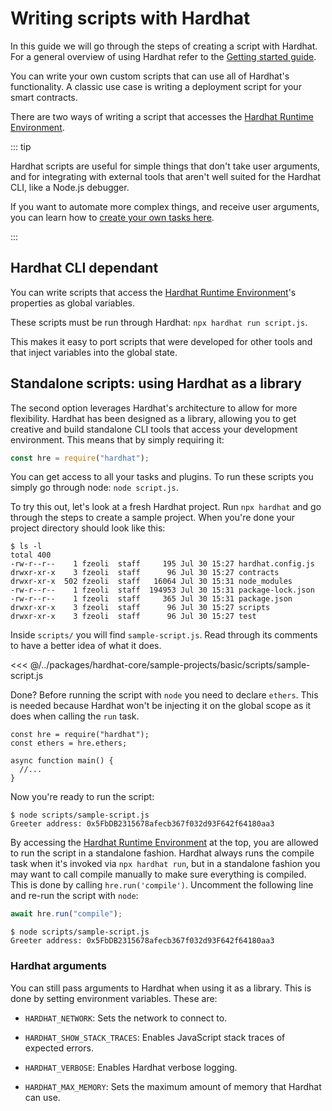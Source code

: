 # Writing scripts with Hardhat

In this guide we will go through the steps of creating a script with Hardhat. For a general overview of using Hardhat refer to the [Getting started guide].

You can write your own custom scripts that can use all of Hardhat's functionality. A classic use case is writing a deployment script for your smart contracts.

There are two ways of writing a script that accesses the [Hardhat Runtime Environment].

::: tip

Hardhat scripts are useful for simple things that don't take user arguments, and for integrating with external tools that aren't well suited for the Hardhat CLI, like a Node.js debugger.

If you want to automate more complex things, and receive user arguments, you can learn how to [create your own tasks here](../guides/create-task.md).

:::

## Hardhat CLI dependant

You can write scripts that access the [Hardhat Runtime Environment]'s properties as global variables.

These scripts must be run through Hardhat: `npx hardhat run script.js`.

This makes it easy to port scripts that were developed for other tools and that inject variables into the global state.

## Standalone scripts: using Hardhat as a library

The second option leverages Hardhat's architecture to allow for more flexibility. Hardhat has been designed as a library, allowing you to get creative and build standalone CLI tools that access your development environment. This means that by simply requiring it:

```js
const hre = require("hardhat");
```

You can get access to all your tasks and plugins. To run these scripts you simply go through node: `node script.js`.

To try this out, let's look at a fresh Hardhat project. Run `npx hardhat` and go through the steps to create a sample project. When you're done your project directory should look like this:

```
$ ls -l
total 400
-rw-r--r--    1 fzeoli  staff     195 Jul 30 15:27 hardhat.config.js
drwxr-xr-x    3 fzeoli  staff      96 Jul 30 15:27 contracts
drwxr-xr-x  502 fzeoli  staff   16064 Jul 30 15:31 node_modules
-rw-r--r--    1 fzeoli  staff  194953 Jul 30 15:31 package-lock.json
-rw-r--r--    1 fzeoli  staff     365 Jul 30 15:31 package.json
drwxr-xr-x    3 fzeoli  staff      96 Jul 30 15:27 scripts
drwxr-xr-x    3 fzeoli  staff      96 Jul 30 15:27 test
```

Inside `scripts/` you will find `sample-script.js`. Read through its comments to have a better idea of what it does.

<<< @/../packages/hardhat-core/sample-projects/basic/scripts/sample-script.js

Done? Before running the script with `node` you need to declare `ethers`. This is needed because Hardhat won't be injecting it on the global scope as it does when calling the `run` task.

```js{2}
const hre = require("hardhat");
const ethers = hre.ethers;

async function main() {
  //...
}
```

Now you're ready to run the script:

```
$ node scripts/sample-script.js
Greeter address: 0x5FbDB2315678afecb367f032d93F642f64180aa3
```

By accessing the [Hardhat Runtime Environment] at the top, you are allowed to run the script in a standalone fashion. Hardhat always runs the compile task when it's invoked via `npx hardhat run`, but in a standalone fashion you may want to call compile manually to make sure everything is compiled. This is done by calling `hre.run('compile')`. Uncomment the following line and re-run the script with `node`:

```js
await hre.run("compile");
```

```
$ node scripts/sample-script.js
Greeter address: 0x5FbDB2315678afecb367f032d93F642f64180aa3
```

### Hardhat arguments

You can still pass arguments to Hardhat when using it as a library. This is done by setting environment variables. These are:

- `HARDHAT_NETWORK`: Sets the network to connect to.

- `HARDHAT_SHOW_STACK_TRACES`: Enables JavaScript stack traces of expected errors.

- `HARDHAT_VERBOSE`: Enables Hardhat verbose logging.

- `HARDHAT_MAX_MEMORY`: Sets the maximum amount of memory that Hardhat can use.

[hardhat runtime environment]: ../advanced/hardhat-runtime-environment.md
[getting started guide]: ../getting-started/README.md
